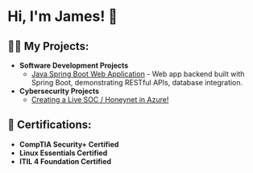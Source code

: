 <h1>Hi, I'm James! 👋</h1>

<h2>👨‍💻 My Projects:</h2>

<ul>
  <li><b>Software Development Projects</b>
    <ul>
      <li><a href="https://github.com/jmoncla/Java-Spring-Boot-Project1">Java Spring Boot Web Application</a> - Web app backend built with Spring Boot, demonstrating RESTful APIs, database integration.</li>
    </ul>
  </li>
  <li><b>Cybersecurity Projects</b>
    <ul>
      <li><a href="https://github.com/jmoncla/Honeynet">Creating a Live SOC / Honeynet in Azure!</a></li>
    </ul>
  </li>
</ul>

<h2>📜 Certifications:</h2>

<ul>
  <li><b>CompTIA Security+ Certified</b></li>
  <li><b>Linux Essentials Certified</b></li>
  <li><b>ITIL 4 Foundation Certified</b></li>
</ul>
